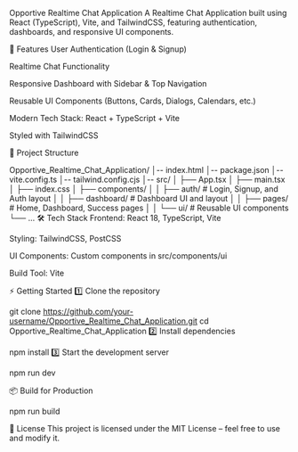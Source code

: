 Opportive Realtime Chat Application
A Realtime Chat Application built using React (TypeScript), Vite, and TailwindCSS, featuring authentication, dashboards, and responsive UI components.

🚀 Features
User Authentication (Login & Signup)

Realtime Chat Functionality

Responsive Dashboard with Sidebar & Top Navigation

Reusable UI Components (Buttons, Cards, Dialogs, Calendars, etc.)

Modern Tech Stack: React + TypeScript + Vite

Styled with TailwindCSS

📂 Project Structure


Opportive_Realtime_Chat_Application/
│-- index.html
│-- package.json
│-- vite.config.ts
│-- tailwind.config.cjs
│-- src/
│   ├── App.tsx
│   ├── main.tsx
│   ├── index.css
│   ├── components/
│   │   ├── auth/         # Login, Signup, and Auth layout
│   │   ├── dashboard/    # Dashboard UI and layout
│   │   ├── pages/        # Home, Dashboard, Success pages
│   │   └── ui/           # Reusable UI components
└── ...
🛠️ Tech Stack
Frontend: React 18, TypeScript, Vite

Styling: TailwindCSS, PostCSS

UI Components: Custom components in src/components/ui

Build Tool: Vite

⚡ Getting Started
1️⃣ Clone the repository

git clone https://github.com/your-username/Opportive_Realtime_Chat_Application.git
cd Opportive_Realtime_Chat_Application
2️⃣ Install dependencies


npm install
3️⃣ Start the development server

npm run dev

📦 Build for Production

npm run build


📜 License
This project is licensed under the MIT License – feel free to use and modify it.
